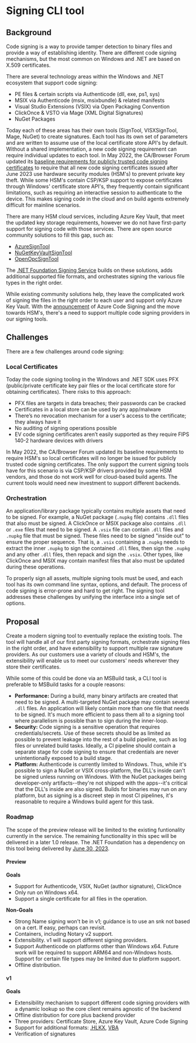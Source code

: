 # Signing CLI tool

## Background

Code signing is a way to provide tamper detection to binary files and provide a way of establishing identity. There are different code signing mechanisms, but the most common on Windows and .NET are based on X.509 certificates.

There are several technology areas within the Windows and .NET ecosystem that support code signing:

- PE files & certain scripts via Authenticode (dll, exe, ps1, sys)
- MSIX via Authenticode (msix, msixbundle) & related manifests
- Visual Studio Extensions (VSIX) via Open Packaging Convention
- ClickOnce & VSTO via Mage (XML Digital Signatures)
- NuGet Packages

Today each of these areas has their own tools (SignTool, VISXSignTool, Mage, NuGet) to create signatures. Each tool has its own set of parameters and are written to assume use of the local certificate store API's by default. Without a shared implementation, a new code signing requirement can require individual updates to each tool. In May 2022, the CA/Browser Forum updated its [baseline requirements for publicly trusted code signing certificates](https://cabforum.org/wp-content/uploads/Baseline-Requirements-for-the-Issuance-and-Management-of-Code-Signing.v3.2.pdf) to require that all new code signing certificates issued after June 2023 use hardware security modules (HSM's) to prevent private key theft. While some HSM's contain CSP/KSP support to expose certificates through Windows' certificate store API's, they frequently contain significant limitations, such as requiring an interactive session to authenticate to the device. This makes signing code in the cloud and on build agents extremely difficult for mainline scenarios.

There are many HSM cloud services, including Azure Key Vault, that meet the updated key storage requirements, however we do not have first-party support for signing code with those services. There are open source community solutions to fill this gap, such as:

* [AzureSignTool](https://github.com/vcsjones/AzureSignTool)
* [NuGetKeyVaultSignTool](https://github.com/novotnyllc/NuGetKeyVaultSignTool)
* [OpenOpcSignTool](https://github.com/vcsjones/OpenOpcSignTool)

The [.NET Foundation Signing Service](https://github.com/dotnet/sign/tree/legacy-service/servicing) builds on these solutions, adds additional supported file formats, and orchestrates signing the various file types in the right order.

While existing community solutions help, they leave the complicated work of signing the files in the right order to each user and support only Azure Key Vault. With the [announcement](https://techcommunity.microsoft.com/t5/security-compliance-and-identity/azure-code-signing-democratizing-trust-for-developers-and/ba-p/3604669) of Azure Code Signing and the move towards HSM's, there's a need to support multiple code signing providers in our signing tools.

## Challenges

There are a few challenges around code signing:

### Local Certificates

Today the code signing tooling in the Windows and .NET SDK uses PFX (public/private certificate key pair files or the local certificate store for obtaining certificates). There risks to this approach:

- PFX files are targets in data breaches; their passwords can be cracked
- Certificates in a local store can be used by any app/malware
- There’s no revocation mechanism for a user's access to the certificate; they always have it
- No auditing of signing operations possible
- EV code signing certificates aren’t easily supported as they require FIPS 140-2 hardware devices with drivers

In May 2022, the CA/Browser Forum updated its baseline requirements to require HSM's so local certificates will no longer be issued for publicly trusted code signing certificates. The only support the current signing tools have for this scenario is via CSP/KSP drivers provided by some HSM vendors, and those do not work well for cloud-based build agents. The current tools would need new investment to support different backends.

### Orchestration

An application/library package typically contains multiple assets that need to be signed. For example, a NuGet package (`.nupkg` file) contains `.dll` files that also must be signed. A ClickOnce or MSIX package also contains `.dll` or `.exe` files that need to be signed. A `.vsix` file can contain `.dll` files and `.nupkg` file that must be signed. These files need to be signed "inside out" to ensure the proper sequence. That is, a `.vsix` containing a `.nupkg` needs to extract the inner `.nupkg` to sign the contained `.dll` files, then sign the `.nupkg` and any other `.dll` files, then repack and sign the `.vsix`. Other types, like ClickOnce and MSIX may contain manifest files that also must be updated during these operations.

To properly sign all assets, multiple signing tools must be used, and each tool has its own command line syntax, options, and default. The process of code signing is error-prone and hard to get right. The signing tool addresses these challenges by unifying the interface into a single set of options.

## Proposal

Create a modern signing tool to eventually replace the existing tools. The tool will handle all of our first party signing formats, orchestrate signing files in the right order, and have extensibility to support multiple raw signature providers. As our customers use a variety of clouds and HSM's, the extensibility will enable us to meet our customers' needs wherever they store their certificates.

While some of this could be done via an MSBuild task, a CLI tool is preferable to MSBuild tasks for a couple reasons:

- **Performance:** During a build, many binary artifacts are created that need to be signed. A multi-targeted NuGet package may contain several `.dll` files. An application will likely contain more than one file that needs to be signed. It's much more efficient to pass them all to a signing tool where parallelism is possible than to sign during the inner-loop.
- **Security:** Code signing is a sensitive operation that requires credentials/secrets. Use of these secrets should be as limited as possible to prevent leakage into the rest of a build pipeline, such as log files or unrelated build tasks. Ideally, a CI pipeline should contain a separate stage for code signing to ensure that credentials are never unintentionally exposed to a build stage.
- **Platform:** Authenticode is currently limited to Windows. Thus, while it's possible to sign a NuGet or VSIX cross-platform, the DLL's inside can't be signed unless running on Windows. With the NuGet packages being developer-only artifacts--they're not shipped with the apps--it's critical that the DLL's inside are also signed. Builds for binaries may run on any platform, but as signing is a discreet step in most CI pipelines, it's reasonable to require a Windows build agent for this task.

### Roadmap

The scope of the preview release will be limited to the existing funtionality currently in the service. The remaining functionality in this spec will be delivered in a later 1.0 release. The .NET Foundation has a dependency on this tool being delivered by [June 30, 2023](https://learn.microsoft.com/en-us/answers/questions/768833/when-is-adal-and-azure-ad-graph-reaching-end-of-li.html).

#### Preview

**Goals**

- Support for Authenticode, VSIX, NuGet (author signature), ClickOnce
- Only run on Windows x64.
- Support a single certificate for all files in the operation.

**Non-Goals**

- Strong Name signing won't be in v1; guidance is to use an snk not based on a cert. If easy, perhaps can revisit.
- Containers, including Notary v2 support.
- Extensibility. v1 will support different signing providers.
- Support Authenticode on platforms other than Windows x64. Future work will be required to support ARM64 and non-Windows hosts. Support for certain file types may be limited due to platform support.
- Offline distribution.

#### v1

**Goals**

- Extensibility mechanism to support different code signing providers with a dynamic lookup so the core client remains agnostic of the backend
- Offline distribution for core plus backend provider
- Three providers: Certificate Store, Azure Key Vault, Azure Code Signing
- Support for additional formats: [.HLKX](https://github.com/dotnet/sign/issues/422), [VBA](https://github.com/dotnet/sign/issues/364)
- Verification of signatures


